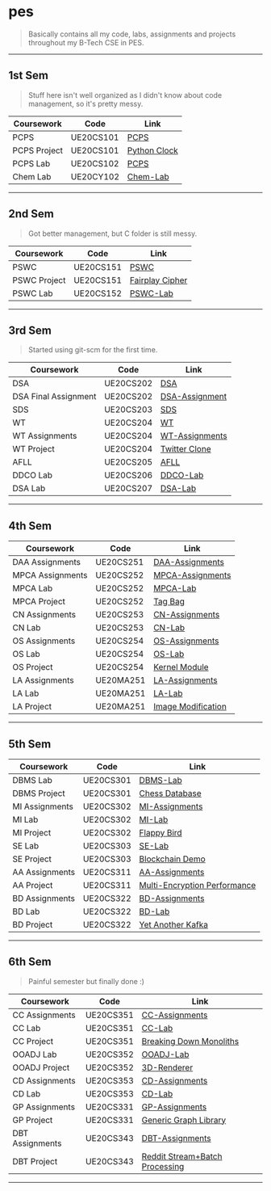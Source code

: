 # pes

> Basically contains all my code, labs, assignments and projects throughout my B-Tech CSE in PES.

---

## 1st Sem

> Stuff here isn't well organized as I didn't know about code management, so it's pretty messy.

| Coursework | Code | Link |
| ------ | ---- | ---- |
| PCPS | UE20CS101 | [PCPS](./1st_Sem/PCPS/) |
| PCPS Project | UE20CS101 | [Python Clock](./1st_Sem/PCPS/python-clock/) |
| PCPS Lab | UE20CS102 | [PCPS](./1st_Sem/PCPS/) |
| Chem Lab | UE20CY102 | [Chem-Lab](./1st_Sem/ChemLab/) |

---

## 2nd Sem

> Got better management, but C folder is still messy.

| Coursework | Code | Link |
| ------ | ---- | ---- |
| PSWC | UE20CS151 | [PSWC](./2nd_Sem/C/) |
| PSWC Project | UE20CS151 | [Fairplay Cipher](./2nd_Sem/C/fairplay-cipher/) |
| PSWC Lab | UE20CS152 | [PSWC-Lab](./2nd_Sem/C_Lab/) |

---

## 3rd Sem

> Started using git-scm for the first time.

| Coursework | Code | Link |
| ------ | ---- | ---- |
| DSA | UE20CS202 | [DSA](./3rd_Sem/Data_Structures/) |
| DSA Final Assignment | UE20CS202 | [DSA-Assignment](./3rd_Sem/Data_Structures/DS-Assignment/) |
| SDS | UE20CS203 | [SDS](./3rd_Sem/SDS/) |
| WT | UE20CS204 | [WT](./3rd_Sem/Web_Tech/) |
| WT Assignments | UE20CS204 | [WT-Assignments](./3rd_Sem/Web_Tech/Assignments/) |
| WT Project | UE20CS204 | [Twitter Clone](./3rd_Sem/Web_Tech/twitter-clone/) |
| AFLL | UE20CS205 | [AFLL](./3rd_Sem/AFLL/) |
| DDCO Lab | UE20CS206 | [DDCO-Lab](./3rd_Sem/DDCO_Lab/) |
| DSA Lab | UE20CS207 | [DSA-Lab](./3rd_Sem/DS_Lab/) |

---

## 4th Sem

| Coursework | Code | Link |
| ------ | ---- | ---- |
| DAA Assignments | UE20CS251 | [DAA-Assignments](./4th_Sem/DAA/Assignments/) |
| MPCA Assignments | UE20CS252 | [MPCA-Assignments](./4th_Sem/MPCA/Assignments/) |
| MPCA Lab | UE20CS252 | [MPCA-Lab](./4th_Sem/MPCA_Lab/) |
| MPCA Project | UE20CS252 | [Tag Bag](./4th_Sem/MPCA/Assignments/tag-bag/) |
| CN Assignments | UE20CS253 | [CN-Assignments](./4th_Sem/CN/Assignments/) |
| CN Lab | UE20CS253 | [CN-Lab](./4th_Sem/CN_Lab/) |
| OS Assignments | UE20CS254 | [OS-Assignments](./4th_Sem/OS/Assignments/) |
| OS Lab | UE20CS254 | [OS-Lab](./4th_Sem/OS_Lab/) |
| OS Project | UE20CS254 | [Kernel Module](./4th_Sem/OS/Assignments/Project/) |
| LA Assignments | UE20MA251 | [LA-Assignments](./4th_Sem/LA/Assignments/) |
| LA Lab | UE20MA251 | [LA-Lab](./4th_Sem/LA_Lab/) |
| LA Project | UE20MA251 | [Image Modification](./4th_Sem/LA/Assignments/Project/) |

---

## 5th Sem

| Coursework | Code | Link |
| ------ | ---- | ---- |
| DBMS Lab | UE20CS301 | [DBMS-Lab](./5th_Sem/DBMS_Lab/) |
| DBMS Project | UE20CS301 | [Chess Database](./5th_Sem/DBMS/Project/) |
| MI Assignments | UE20CS302 | [MI-Assignments](./5th_Sem/MI/Assignments/) |
| MI Lab | UE20CS302 | [MI-Lab](./5th_Sem/MI_Lab/) |
| MI Project | UE20CS302 | [Flappy Bird](./5th_Sem/MI/Project/) |
| SE Lab | UE20CS303 | [SE-Lab](./5th_Sem/SE_Lab/) |
| SE Project | UE20CS303 | [Blockchain Demo](./5th_Sem/SE/Project/) |
| AA Assignments | UE20CS311 | [AA-Assignments](./5th_Sem/AA/Assignments/) |
| AA Project | UE20CS311 | [Multi-Encryption Performance](./5th_Sem/AA/Project/) |
| BD Assignments | UE20CS322 | [BD-Assignments](./5th_Sem/BD/Assignments/) |
| BD Lab | UE20CS322 | [BD-Lab](./5th_Sem/BD_Lab/) |
| BD Project | UE20CS322 | [Yet Another Kafka](./5th_Sem/BD/Project/) |

---

## 6th Sem

> Painful semester but finally done :)

| Coursework | Code | Link |
| ------ | ---- | ---- |
| CC Assignments | UE20CS351 | [CC-Assignments](./6th_Sem/CC/Assignment/) |
| CC Lab | UE20CS351 | [CC-Lab](./6th_Sem/CC/Lab/) |
| CC Project | UE20CS351 | [Breaking Down Monoliths](./6th_Sem/CC/Project/) |
| OOADJ Lab | UE20CS352 | [OOADJ-Lab](./6th_Sem/OOAD/Lab/) |
| OOADJ Project | UE20CS352 | [3D-Renderer](./6th_Sem/OOAD/Project/) |
| CD Assignments | UE20CS353 | [CD-Assignments](./6th_Sem/CD/Assignment/) |
| CD Lab | UE20CS353 | [CD-Lab](./6th_Sem/CD/Lab/) |
| GP Assignments | UE20CS331 | [GP-Assignments](./6th_Sem/GP/Assignment/) |
| GP Project | UE20CS331 | [Generic Graph Library](./6th_Sem/GP/Project/) |
| DBT Assignments | UE20CS343 | [DBT-Assignments](./6th_Sem/DBT/Assignment/) |
| DBT Project | UE20CS343 | [Reddit Stream+Batch Processing](./6th_Sem/DBT/Project/) |

---
